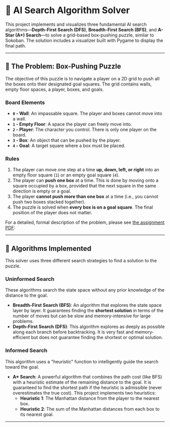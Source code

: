# 🤖 AI Search Algorithm Solver

This project implements and visualizes three fundamental AI search algorithms—**Depth-First Search (DFS)**, **Breadth-First Search (BFS)**, and **A-Star (A\*) Search**—to solve a grid-based box-pushing puzzle, similar to Sokoban. The solution includes a visualizer built with Pygame to display the final path.

-----

## 🧩 The Problem: Box-Pushing Puzzle

The objective of this puzzle is to navigate a player on a 2D grid to push all the boxes onto their designated goal squares. The grid contains walls, empty floor spaces, a player, boxes, and goals.

### **Board Elements**

  * **`0` - Wall**: An impassable square. The player and boxes cannot move into a wall.
  * **`1` - Empty Floor**: A space the player can freely move into.
  * **`2` - Player**: The character you control. There is only one player on the board.
  * **`3` - Box**: An object that can be pushed by the player.
  * **`4` - Goal**: A target square where a box must be placed.

### **Rules**

1.  The player can move one step at a time **up, down, left, or right** into an empty floor square (`1`) or an empty goal square (`4`).
2.  The player can **push one box** at a time. This is done by moving onto a square occupied by a box, provided that the next square in the same direction is empty or a goal.
3.  The player **cannot push more than one box** at a time (i.e., you cannot push two boxes stacked together).
4.  The puzzle is solved when **every box is on a goal square**. The final position of the player does not matter.

For a detailed, formal description of the problem, please see [the assignment PDF](https://drive.google.com/file/d/1c2KwL1QsJ1robmZNQoKDUwFhYoxvy-pD/view?usp=sharing):

-----

## 🧠 Algorithms Implemented

This solver uses three different search strategies to find a solution to the puzzle.

### **Uninformed Search**

These algorithms search the state space without any prior knowledge of the distance to the goal.

  * **Breadth-First Search (BFS)**: An algorithm that explores the state space layer by layer. It guarantees finding the **shortest solution** in terms of the number of moves but can be slow and memory-intensive for large problems.
  * **Depth-First Search (DFS)**: This algorithm explores as deeply as possible along each branch before backtracking. It is very fast and memory-efficient but does not guarantee finding the shortest or optimal solution.

### **Informed Search**

This algorithm uses a "heuristic" function to intelligently guide the search toward the goal.

  * **A\* Search**: A powerful algorithm that combines the path cost (like BFS) with a heuristic estimate of the remaining distance to the goal. It is guaranteed to find the shortest path if the heuristic is admissible (never overestimates the true cost). This project implements two heuristics:
      * **Heuristic 1**: The Manhattan distance from the player to the nearest box.
      * **Heuristic 2**: The sum of the Manhattan distances from each box to its nearest goal.

-----
